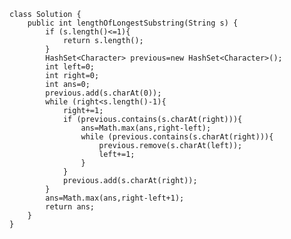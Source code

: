    class Solution {
        public int lengthOfLongestSubstring(String s) {
            if (s.length()<=1){
                return s.length();
            }
            HashSet<Character> previous=new HashSet<Character>();
            int left=0;
            int right=0;
            int ans=0;
            previous.add(s.charAt(0));
            while (right<s.length()-1){
                right+=1;
                if (previous.contains(s.charAt(right))){
                    ans=Math.max(ans,right-left);
                    while (previous.contains(s.charAt(right))){
                        previous.remove(s.charAt(left));
                        left+=1;
                    }
                }
                previous.add(s.charAt(right));
            }
            ans=Math.max(ans,right-left+1);
            return ans;
        }
    }